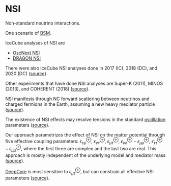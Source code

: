 # NSI

Non-standard neutrino interactions.

One scenario of [BSM](bsm.md).

IceCube analyses of NSI are

- [OscNext NSI](oscnext-nsi.md)
- [DRAGON NSI](dragon-nsi.md)

There were also IceCube NSI analyses done in 2017 (IC), 2018 (DC), and 2020 (DC) ([source](https://pos.sissa.it/398/245/pdf)).

Other experiments that have done NSI analyses are Super-K (2011), MINOS (2013), and COHERENT (2018) ([source](https://pos.sissa.it/398/245/pdf)).

NSI manifests through NC forward scattering between neutrinos and charged fermions in the Earth, assuming a new heavy mediator particle ([source](https://pos.sissa.it/398/245/pdf)).

The existence of NSI effects may resolve tensions in the standard [oscillation](oscillation.md) parameters ([source](https://pos.sissa.it/398/245/pdf)).

Our approach parametrizes the effect of NSI on the matter potential through five effective coupling parameters: $\epsilon_{e\mu}^\oplus$, $\epsilon_{e\tau}^\oplus$, $\epsilon_{\mu\tau}^\oplus$, $\epsilon_{ee}^\oplus - \epsilon_{\mu\mu}^\oplus$, $\epsilon_{\tau\tau}^\oplus - \epsilon_{\mu\mu}^\oplus$, where the first three are complex and the last two are real. This approach is mostly independent of the underlying model and mediator mass ([source](https://pos.sissa.it/398/245/pdf)).

[DeepCore](deepcore.md) is most sensitive to $\epsilon_{\mu\tau}^\oplus$, but can constrain all effective NSI parameters ([source](https://pos.sissa.it/398/245/pdf)).
